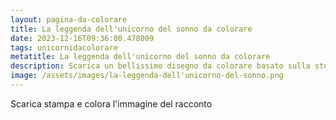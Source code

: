```yaml
---
layout: pagina-da-colorare
title: La leggenda dell'unicorno del sonno da colorare
date: 2023-12-16T09:36:00.478009
tags: unicornidacolorare
metatitle: La leggenda dell'unicorno del sonno da colorare
description: Scarica un bellissimo disegno da colorare basato sulla storia La leggenda dell'unicorno del sonno
image: /assets/images/la-leggenda-dell'unicorno-del-sonno.png
---
```

Scarica stampa e colora l'immagine del racconto
        